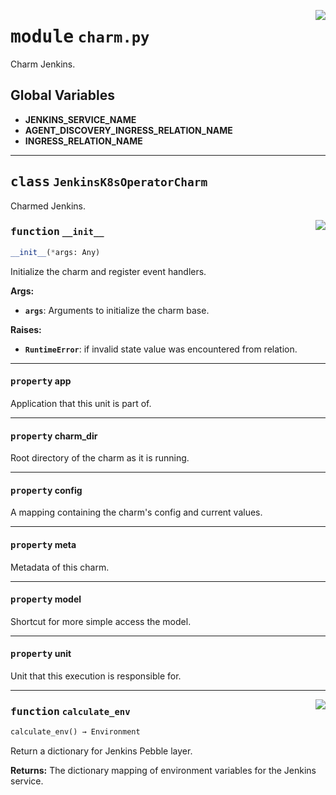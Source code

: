<!-- markdownlint-disable -->

<a href="../src/charm.py#L0"><img align="right" style="float:right;" src="https://img.shields.io/badge/-source-cccccc?style=flat-square"></a>

# <kbd>module</kbd> `charm.py`
Charm Jenkins. 

**Global Variables**
---------------
- **JENKINS_SERVICE_NAME**
- **AGENT_DISCOVERY_INGRESS_RELATION_NAME**
- **INGRESS_RELATION_NAME**


---

## <kbd>class</kbd> `JenkinsK8sOperatorCharm`
Charmed Jenkins. 

<a href="../src/charm.py#L40"><img align="right" style="float:right;" src="https://img.shields.io/badge/-source-cccccc?style=flat-square"></a>

### <kbd>function</kbd> `__init__`

```python
__init__(*args: Any)
```

Initialize the charm and register event handlers. 



**Args:**
 
 - <b>`args`</b>:  Arguments to initialize the charm base. 



**Raises:**
 
 - <b>`RuntimeError`</b>:  if invalid state value was encountered from relation. 


---

#### <kbd>property</kbd> app

Application that this unit is part of. 

---

#### <kbd>property</kbd> charm_dir

Root directory of the charm as it is running. 

---

#### <kbd>property</kbd> config

A mapping containing the charm's config and current values. 

---

#### <kbd>property</kbd> meta

Metadata of this charm. 

---

#### <kbd>property</kbd> model

Shortcut for more simple access the model. 

---

#### <kbd>property</kbd> unit

Unit that this execution is responsible for. 



---

<a href="../src/charm.py#L112"><img align="right" style="float:right;" src="https://img.shields.io/badge/-source-cccccc?style=flat-square"></a>

### <kbd>function</kbd> `calculate_env`

```python
calculate_env() → Environment
```

Return a dictionary for Jenkins Pebble layer. 



**Returns:**
  The dictionary mapping of environment variables for the Jenkins service. 


